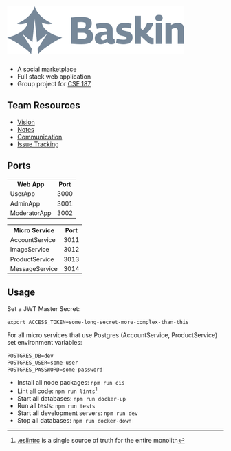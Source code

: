# ![Baskin](UserApp/public/logo.svg)

- A social marketplace
- Full stack web application
- Group project for [CSE 187](https://courses.engineering.ucsc.edu/courses/cse187)

## Team Resources

- [Vision](https://www.figma.com/file/hkqIc1NAWjC28zoSLmA1uI/Baskin?node-id=0%3A1&t=Ze5xpN8lw7xfEws1-1)
- [Notes](https://docs.google.com/document/d/1zjuPqCsQpCjlhJ7SZhbAtzikMBd1pV0zPKcdK4fmx30)
- [Communication](https://app.slack.com/client/T04HECRSELF/C04KPBEV1U5)
- [Issue Tracking](https://github.com/users/jorahty/projects/2)

## Ports

<table>
<tr><th>Web App</th><th>Port</th></tr>
<tr><td>UserApp</td><td>3000</td></tr>
<tr><td>AdminApp</td><td>3001</td></tr>
<tr><td>ModeratorApp</td><td>3002</td></tr>
</table>

<table>
<tr><th>Micro Service</th><th>Port</th></tr>
<tr><td>AccountService</td><td>3011</td></tr>
<tr><td>ImageService</td><td>3012</td></tr>
<tr><td>ProductService</td><td>3013</td></tr>
<tr><td>MessageService</td><td>3014</td></tr>
</table>

## Usage

Set a JWT Master Secret:

```
export ACCESS_TOKEN=some-long-secret-more-complex-than-this
```

For all micro services that use Postgres
(AccountService, ProductService)
set environment variables:

```
POSTGRES_DB=dev
POSTGRES_USER=some-user
POSTGRES_PASSWORD=some-password
```

- Install all node packages: `npm run cis`
- Lint all code: `npm run lints`[^1]
- Start all databases: `npm run docker-up`
- Run all tests: `npm run tests`
- Start all development servers: `npm run dev`
- Stop all databases: `npm run docker-down`

[^1]: [.eslintrc](https://github.com/jorahty/baskin/blob/main/.eslintrc) is a single source of truth for the entire monolith
